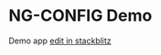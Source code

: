 # NG-CONFIG Demo

Demo app [edit in stackblitz](https://stackblitz.com/github/dagonmetric/ng-log/tree/master/samples/demo-app)

